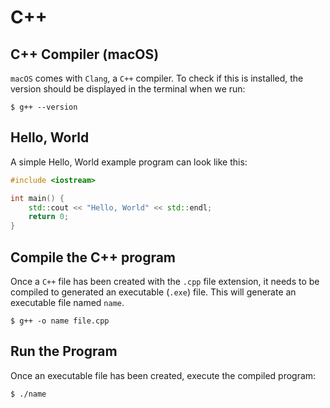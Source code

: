 # C++

## C++ Compiler (macOS)
`macOS` comes with `Clang`, a `C++` compiler. To check if this is installed, the version should be displayed in the terminal when we run:

```shell
$ g++ --version
```

## Hello, World
A simple Hello, World example program can look like this:

```cpp
#include <iostream>

int main() {
    std::cout << "Hello, World" << std::endl;
    return 0;
}
```

## Compile the C++ program
Once a `C++` file has been created with the `.cpp` file extension, it needs to be compiled to generated an executable (`.exe`) file. This will generate an executable file named `name`.

```shell
$ g++ -o name file.cpp
```

## Run the Program
Once an executable file has been created, execute the compiled program:

```shell
$ ./name
```